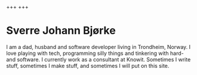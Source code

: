 +++
+++

# Sverre Johann Bjørke

I am a dad, husband and software developer living in Trondheim, Norway. I love playing with tech, programming silly things and tinkering with hard- and software. I currently work as a consultant at Knowit. Sometimes I write stuff, sometimes I make stuff, and sometimes I will put on this site.
